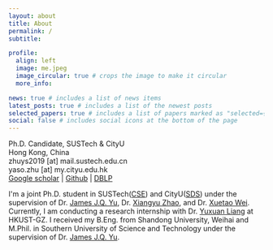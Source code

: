 ```yaml
---
layout: about
title: About
permalink: /
subtitle: 

profile:
  align: left
  image: me.jpeg
  image_circular: true # crops the image to make it circular
  more_info: 

news: true # includes a list of news items
latest_posts: true # includes a list of the newest posts
selected_papers: true # includes a list of papers marked as "selected={true}"
social: false # includes social icons at the bottom of the page
---
```


Ph.D. Candidate, SUSTech & CityU<br>
Hong Kong, China<br>
zhuys2019 [at] mail.sustech.edu.cn<br>
yaso.zhu [at] my.cityu.edu.hk<br>
[Google scholar](https://scholar.google.com/citations?user=JXPpszAAAAAJ) | [Github](https://github.com/YasoZ) | [DBLP](https://dblp.org/pid/286/7280.html)<br>

I'm a joint Ph.D. student in SUSTech([CSE](https://cse.sustech.edu.cn/)) and CityU([SDS](https://www.sdsc.cityu.edu.hk/)) under the supervision of Dr. [James J.Q. Yu](https://jamesyu.me/), Dr. [Xiangyu Zhao](https://zhaoxyai.github.io/), and Dr. [Xuetao Wei](https://cse.sustech.edu.cn/faculty/~weixt/). Currently, I am conducting a research internship with Dr. [Yuxuan Liang](http://yuxuanliang.com/) at HKUST-GZ.
I received my B.Eng. from Shandong University, Weihai and M.Phil. in Southern University of Science and Technology under the supervision of Dr. [James J.Q. Yu](https://jamesyu.me/).
